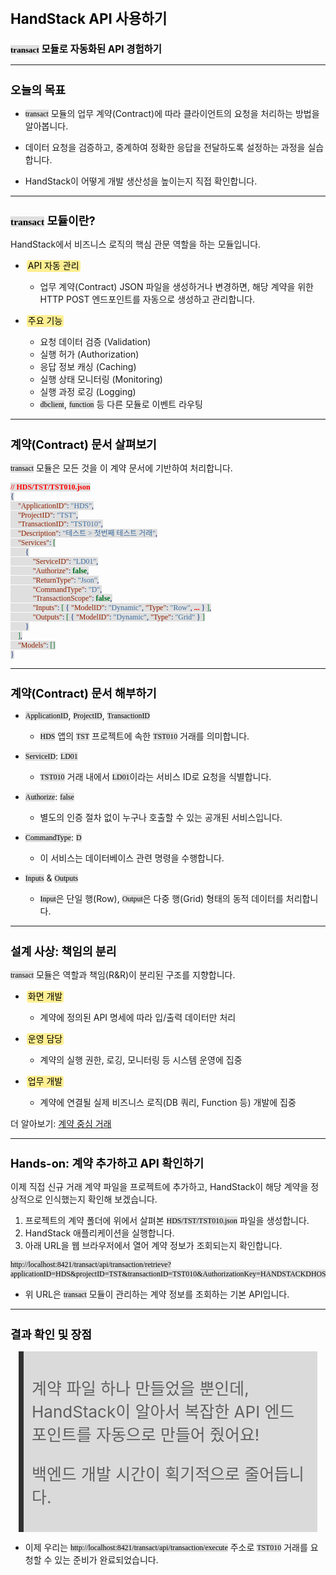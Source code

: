 ﻿---
marp: true
theme: gaia
_class: lead
footer: QCN
paginate: true
backgroundColor: #fff
---

<style>
:root {
  font-family: Pretendard;
  --border-color: #303030;
  --text-color: #0a0a0a;
  --bg-color-alt: #dadada;
  --mark-background: #ffef92;
}

h1 {
  border-bottom: none;
  font-size: 1.6em;
}

h2 {
  border-bottom: none;
  font-size: 1.3em;
}

h3 {
  font-size: 1.1em;
}

h4 {
  font-size: 1.05em;
}

h5 {
  font-size: 1em;
}

h6 {
  font-size: 0.9em;
}

h1,
h2,
h3,
h4,
h5,
h6 {
  color: var(--text-color);
}

code:not([class*="language-"]) {
  font-family: D2Coding;
  color: #000;
  vertical-align: text-bottom;
  background-color: rgba(100, 100, 100, 0.2);
}

section {
  background-image: linear-gradient(to bottom right, #f7f7f7 0%, #d3d3d3 100%);
}

section table {
    margin: auto;
    font-size: 28px;
}

section::after {
  font-size: 0.75em;
  content: attr(data-marpit-pagination) " / " attr(data-marpit-pagination-total);
}

img[alt~="center"] {
  display: block;
  margin: 0 auto;
}

blockquote {
  font-size: 26px;
  border-left: 8px solid var(--border-color);
  background: var(--bg-color-alt);
  margin: 0.5em;
  padding: 0.5em;
}

blockquote::before,
blockquote::after {
    content: '';
}

mark {
  background-color: var(--mark-background);
  padding: 0 2px 2px;
  border-radius: 4px;
  margin: 0 2px;
}

section.tinytext>p,
section.tinytext>ul,
section.tinytext>blockquote {
  font-size: 0.65em;
}
</style>

<!--
_class:
 - lead
-->

# HandStack API 사용하기

### `transact` 모듈로 자동화된 API 경험하기

---

## 오늘의 목표

- `transact` 모듈의 업무 계약(Contract)에 따라 클라이언트의 요청을 처리하는 방법을 알아봅니다.

- 데이터 요청을 검증하고, 중계하여 정확한 응답을 전달하도록 설정하는 과정을 실습합니다.

- HandStack이 어떻게 개발 생산성을 높이는지 직접 확인합니다.

---

## `transact` 모듈이란?

HandStack에서 비즈니스 로직의 핵심 관문 역할을 하는 모듈입니다.

- <mark>API 자동 관리</mark>
    - 업무 계약(Contract) JSON 파일을 생성하거나 변경하면, 해당 계약을 위한 HTTP POST 엔드포인트를 자동으로 생성하고 관리합니다.

- <mark>주요 기능</mark>
    - 요청 데이터 검증 (Validation)
    - 실행 허가 (Authorization)
    - 응답 정보 캐싱 (Caching)
    - 실행 상태 모니터링 (Monitoring)
    - 실행 과정 로깅 (Logging)
    - `dbclient`, `function` 등 다른 모듈로 이벤트 라우팅

---

## 계약(Contract) 문서 살펴보기

`transact` 모듈은 모든 것을 이 계약 문서에 기반하여 처리합니다.

```json
// HDS/TST/TST010.json
{
    "ApplicationID": "HDS",
    "ProjectID": "TST",
    "TransactionID": "TST010",
    "Description": "테스트 > 첫번째 테스트 거래",
    "Services": [
        {
            "ServiceID": "LD01",
            "Authorize": false,
            "ReturnType": "Json",
            "CommandType": "D",
            "TransactionScope": false,
            "Inputs": [ { "ModelID": "Dynamic", "Type": "Row", ... } ],
            "Outputs": [ { "ModelID": "Dynamic", "Type": "Grid" } ]
        }
    ],
    "Models": []
}
```

---

## 계약(Contract) 문서 해부하기

- `ApplicationID`, `ProjectID`, `TransactionID`
    - `HDS` 앱의 `TST` 프로젝트에 속한 `TST010` 거래를 의미합니다.

- `ServiceID`: `LD01`
    - `TST010` 거래 내에서 `LD01`이라는 서비스 ID로 요청을 식별합니다.

- `Authorize`: `false`
    - 별도의 인증 절차 없이 누구나 호출할 수 있는 공개된 서비스입니다.

- `CommandType`: `D`
    - 이 서비스는 데이터베이스 관련 명령을 수행합니다.

- `Inputs` & `Outputs`
    - `Input`은 단일 행(Row), `Output`은 다중 행(Grid) 형태의 동적 데이터를 처리합니다.

---

## 설계 사상: 책임의 분리

`transact` 모듈은 역할과 책임(R&R)이 분리된 구조를 지향합니다.

- <mark>화면 개발</mark>
    - 계약에 정의된 API 명세에 따라 입/출력 데이터만 처리

- <mark>운영 담당</mark>
    - 계약의 실행 권한, 로깅, 모니터링 등 시스템 운영에 집중

- <mark>업무 개발</mark>
    - 계약에 연결될 실제 비즈니스 로직(DB 쿼리, Function 등) 개발에 집중

더 알아보기: [계약 중심 거래](https://handstack.kr/docs/reference/concept/계약-중심-거래#요청-거래-전문정보)

---

## Hands-on: 계약 추가하고 API 확인하기

이제 직접 신규 거래 계약 파일을 프로젝트에 추가하고, HandStack이 해당 계약을 정상적으로 인식했는지 확인해 보겠습니다.

1.  프로젝트의 계약 폴더에 위에서 살펴본 `HDS/TST/TST010.json` 파일을 생성합니다.
2.  HandStack 애플리케이션을 실행합니다.
3.  아래 URL을 웹 브라우저에서 열어 계약 정보가 조회되는지 확인합니다.

```
http://localhost:8421/transact/api/transaction/retrieve?applicationID=HDS&projectID=TST&transactionID=TST010&AuthorizationKey=HANDSTACKDHOSTNAME
```
- 위 URL은 `transact` 모듈이 관리하는 계약 정보를 조회하는 기본 API입니다.

---

## 결과 확인 및 장점

> 계약 파일 하나 만들었을 뿐인데,
> HandStack이 알아서 복잡한 API 엔드포인트를
> 자동으로 만들어 줬어요!
>
> 백엔드 개발 시간이 획기적으로 줄어듭니다.

- 이제 우리는 `http://localhost:8421/transact/api/transaction/execute` 주소로 `TST010` 거래를 요청할 수 있는 준비가 완료되었습니다.
